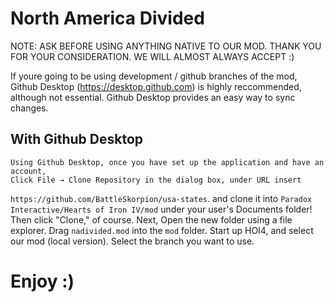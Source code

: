 # North America Divided

 NOTE: ASK BEFORE USING ANYTHING NATIVE TO OUR MOD. THANK YOU FOR YOUR CONSIDERATION. WE WILL ALMOST ALWAYS ACCEPT :)

 If youre going to be using development / github branches of the mod, 
 Github Desktop (https://desktop.github.com) is highly reccommended, 
 although not essential. Github Desktop provides an easy way to sync changes. 
 
 ## With Github Desktop
	Using Github Desktop, once you have set up the application and have an account, 
	Click File → Clone Repository in the dialog box, under URL insert
   `https://github.com/BattleSkorpion/usa-states`. and clone it into
   `Paradox Interactive/Hearts of Iron IV/mod` under your user's Documents
   folder! Then click "Clone," of course. 
   Next, Open the new folder using a file explorer. Drag `nadivided.mod`
   into the `mod` folder. Start up HOI4,
   and select our mod (local version). Select the branch you want to use. 
   
# Enjoy :)
